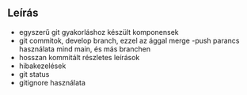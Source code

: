 
## Leírás
- egyszerű git gyakorláshoz készült komponensek
- git commitok,  develop branch, ezzel az ággal merge
-push parancs használata mind main, és más branchen
- hosszan kommitált részletes leírások
- hibakezelések
- git status
- gitignore használata

